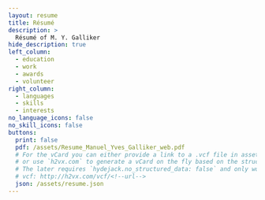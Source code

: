 ```yaml
---
layout: resume
title: Résumé
description: >
  Résumé of M. Y. Galliker
hide_description: true
left_column:
  - education
  - work
  - awards
  - volunteer
right_column:
  - languages
  - skills
  - interests
no_language_icons: false
no_skill_icons: false
buttons:
  print: false
  pdf: /assets/Resume_Manuel_Yves_Galliker_web.pdf
  # For the vCard you can either provide a link to a .vcf file in assets (see `pdf` above),
  # or use `h2vx.com` to generate a vCard on the fly based on the structured data of the resume page.
  # The later requires `hydejack.no_structured_data: false` and only works once the site is deployed to a public URL.
  # vcf: http://h2vx.com/vcf/<!--url-->
  json: /assets/resume.json
---
```

